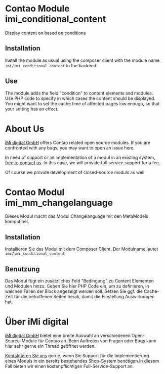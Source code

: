 Contao Module imi_conditional_content
=====================================

Display content on based on conditions


Installation
------------

Install the module as usual using the composer client with the module name `imi/imi_conditional_content` in the backend.


Use
---

The module adds the field "condition" to content elements and modules. Use PHP code to specify in which cases the content
should be displayed.
You might want to set the cache time of affected pages low enough, so that your setting has an effect.

About Us
=================

[iMi digital GmbH](http://www.imi.de/) offers Contao related open source modules. If you are confronted with any bugs, you may want to open an issue here.

In need of support or an implementation of a modul in an existing system, [free to contact us](mailto:digital@iMi.de). In this case, we will provide full service support for a fee.

Of course we provide development of closed-source moduls as well.


Contao Modul imi_mm_changelanguage
==================================

Dieses Modul macht das Modul Changelanguage mit den MetaModels kompatibel.

Installation
------------

Installieren Sie das Modul mit dem Composer Client. Der Modulname lautet `imi/imi_conditional_content`

Benutzung
---------

Das Modul fügt ein zusätzliches Feld "Bedingung" zu Content Elementen und Modulen hinzu. Geben Sie hier PHP Code ein,
um zu definieren, in welchen Fällen der Block angezeigt werden soll.
Setzen Sie ggf. die Cache-Zeit für die betroffenen Seiten herab, damit die Einstellung Auswirkungen hat.

Über iMi digital
================

[iMi digital GmbH](http://www.imi.de/) bietet eine breite Auswahl an verschiedenen Open-Source-Module für Contao an. Beim Auftreten von Fragen oder Bugs kann hier sehr gerne ein Thread geöffnet werden.

[Kontaktieren Sie uns](mailto:digital@iMi.de) gerne, wenn Sie Support für die Implementierung eines Moduls in ein bereits bestehendes Shop-System benötigen.In diesem Fall bieten wir einen kostenpflichtigen Full-Service-Support an.
